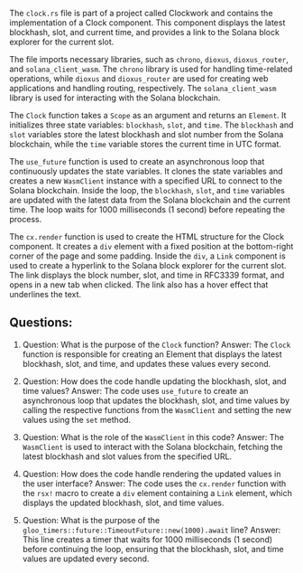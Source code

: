 The `clock.rs` file is part of a project called Clockwork and contains the implementation of a Clock component. This component displays the latest blockhash, slot, and current time, and provides a link to the Solana block explorer for the current slot.

The file imports necessary libraries, such as `chrono`, `dioxus`, `dioxus_router`, and `solana_client_wasm`. The `chrono` library is used for handling time-related operations, while `dioxus` and `dioxus_router` are used for creating web applications and handling routing, respectively. The `solana_client_wasm` library is used for interacting with the Solana blockchain.

The `Clock` function takes a `Scope` as an argument and returns an `Element`. It initializes three state variables: `blockhash`, `slot`, and `time`. The `blockhash` and `slot` variables store the latest blockhash and slot number from the Solana blockchain, while the `time` variable stores the current time in UTC format.

The `use_future` function is used to create an asynchronous loop that continuously updates the state variables. It clones the state variables and creates a new `WasmClient` instance with a specified URL to connect to the Solana blockchain. Inside the loop, the `blockhash`, `slot`, and `time` variables are updated with the latest data from the Solana blockchain and the current time. The loop waits for 1000 milliseconds (1 second) before repeating the process.

The `cx.render` function is used to create the HTML structure for the Clock component. It creates a `div` element with a fixed position at the bottom-right corner of the page and some padding. Inside the `div`, a `Link` component is used to create a hyperlink to the Solana block explorer for the current slot. The link displays the block number, slot, and time in RFC3339 format, and opens in a new tab when clicked. The link also has a hover effect that underlines the text.

## Questions:

1. Question: What is the purpose of the `Clock` function?
   Answer: The `Clock` function is responsible for creating an Element that displays the latest blockhash, slot, and time, and updates these values every second.

2. Question: How does the code handle updating the blockhash, slot, and time values?
   Answer: The code uses `use_future` to create an asynchronous loop that updates the blockhash, slot, and time values by calling the respective functions from the `WasmClient` and setting the new values using the `set` method.

3. Question: What is the role of the `WasmClient` in this code?
   Answer: The `WasmClient` is used to interact with the Solana blockchain, fetching the latest blockhash and slot values from the specified URL.

4. Question: How does the code handle rendering the updated values in the user interface?
   Answer: The code uses the `cx.render` function with the `rsx!` macro to create a `div` element containing a `Link` element, which displays the updated blockhash, slot, and time values.

5. Question: What is the purpose of the `gloo_timers::future::TimeoutFuture::new(1000).await` line?
   Answer: This line creates a timer that waits for 1000 milliseconds (1 second) before continuing the loop, ensuring that the blockhash, slot, and time values are updated every second.
